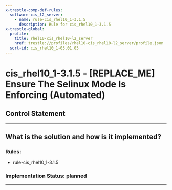 ```yaml
---
x-trestle-comp-def-rules:
  software-cis_l2_server:
    - name: rule-cis_rhel10_1-3.1.5
      description: Rule for cis_rhel10_1-3.1.5
x-trestle-global:
  profile:
    title: rhel10-cis_rhel10-l2_server
    href: trestle://profiles/rhel10-cis_rhel10-l2_server/profile.json
  sort-id: cis_rhel10_1-03.01.05
---
```


# cis_rhel10_1-3.1.5 - \[REPLACE_ME\] Ensure The Selinux Mode Is Enforcing (Automated)

## Control Statement

______________________________________________________________________

## What is the solution and how is it implemented?

<!-- For implementation status enter one of: implemented, partial, planned, alternative, not-applicable -->

<!-- Note that the list of rules under ### Rules: is read-only and changes will not be captured after assembly to JSON -->

<!-- Add control implementation description here for control: cis_rhel10_1-3.1.5 -->

### Rules:

  - rule-cis_rhel10_1-3.1.5

### Implementation Status: planned

______________________________________________________________________
